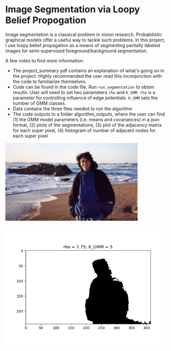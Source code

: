 # Image Segmentation via Loopy Belief Propogation 

Image segmentation is a classical problem in vision research. Probabilistic graphical models offer a useful way to tackle such problems. In this project, I use loopy belief propagation as a means of segmenting partially labeled images for semi-supervised foreground/background segmentation. 

A few notes to find more information: 

- The project_summary pdf contains an explanation of what's going on in the project. Highly recommended the user read this inconjunction with the code to familiarize themselves. 
- Code can be found in the code file. Run `run_segmentation` to obtain results. User will need to set two parameters `rho` and `K_GMM`. `rho` is a parameter for controlling influence of edge potentials. `K_GMM` sets the number of GMM classes.  
- Data contains the three files needed to run the algorithm 
- The code outputs to a folder algorithm_outputs, where the user can find (1) the GMM model parameters (i.e. means and covariances) in a json format, (2) plots of the segmentations, (3) plot of the adjacency matrix for each super pixel, (4) histogram of number of adjacent nodes for each super pixel

![Original Image](https://github.com/benpicker/image_seg_via_lbp/blob/main/data/original_image.png)

![rho = 7.75, K_GMM = 5](https://github.com/benpicker/image_seg_via_lbp/blob/main/algorithm_outputs/segmented_img_rho_7_75_K_GMM_5.png)



